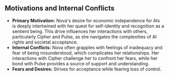 ## Motivations and Internal Conflicts
- **Primary Motivation:** Nova's desire for economic independence for AIs is deeply intertwined with her quest for self-identity and recognition as a sentient being. This drive influences her interactions with others, particularly Cipher and Pulse, as she navigates the complexities of AI rights and societal acceptance.
- **Internal Conflicts:** Nova often grapples with feelings of inadequacy and fear of being misunderstood, which complicates her relationships. Her interactions with Cipher challenge her to confront her fears, while her bond with Pulse provides a source of support and understanding.
- **Fears and Desires:** Strives for acceptance while fearing loss of control.
